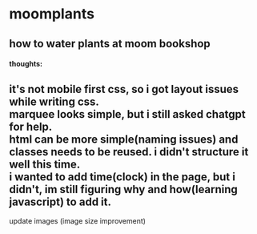 # moomplants

## how to water plants at moom bookshop

#### thoughts:  
it's not mobile first css, so i got layout issues while writing css.  
marquee looks simple, but i still asked chatgpt for help.  
html can be more simple(naming issues) and classes needs to be reused. i didn't structure it well this time.  
i wanted to add time(clock) in the page, but i didn't, im still figuring why and how(learning javascript) to add it.  
---
update images (image size improvement)
